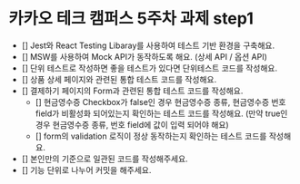 # 카카오 테크 캠퍼스 5주차 과제 step1

- [] Jest와 React Testing Libaray를 사용하여 테스트 기반 환경을 구축해요.
- [] MSW를 사용하여 Mock API가 동작하도록 해요. (상세 API / 옵션 API)
- [] 단위 테스트로 작성하면 좋을 테스트가 있다면 단위테스트 코드를 작성해요.
- [] 상품 상세 페이지와 관련된 통합 테스트 코드를 작성해요.
- [] 결제하기 페이지의 Form과 관련된 통합 테스트 코드를 작성해요.
  - [] 현금영수증 Checkbox가 false인 경우 현금영수증 종류, 현금영수증 번호 field가 비활성화 되어있는지 확인하는 테스트 코드를 작성해요. (만약 true인 경우 현금영수증 종류, 번호 field에 값이 입력 되어야 해요)
  - [] form의 validation 로직이 정상 동작하는지 확인하는 테스트 코드를 작성해요.
- [] 본인만의 기준으로 일관된 코드를 작성해주세요.
- [] 기능 단위로 나누어 커밋을 해주세요.
